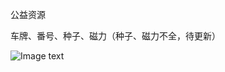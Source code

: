 公益资源

车牌、番号、种子、磁力（种子、磁力不全，待更新）

![Image text]([https://github.com/BigCoder666/fanhaobox/blob/main/money.png](http://a1.qpic.cn/psc?/V138z4pe2WLT5a/bqQfVz5yrrGYSXMvKr.cqRveeiKNq8xXfTheTyKKwIbHv*YegADRFiUMyEMG6af8AS55uRSEttUeXZvfrSa6U46dRQccxB3sZwmzWA3aiX4!/c&ek=1&kp=1&pt=0&bo=wAMfCMADHwgWECA!&tl=3&vuin=331709284&tm=1710936000&dis_t=1710938149&dis_k=87b8f07b76240c9b9fb0982d51b1d78f&sce=60-2-2&rf=viewer_311&t=5)http://a1.qpic.cn/psc?/V138z4pe2WLT5a/bqQfVz5yrrGYSXMvKr.cqRveeiKNq8xXfTheTyKKwIbHv*YegADRFiUMyEMG6af8AS55uRSEttUeXZvfrSa6U46dRQccxB3sZwmzWA3aiX4!/c&ek=1&kp=1&pt=0&bo=wAMfCMADHwgWECA!&tl=3&vuin=331709284&tm=1710936000&dis_t=1710938149&dis_k=87b8f07b76240c9b9fb0982d51b1d78f&sce=60-2-2&rf=viewer_311&t=5)
